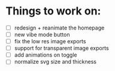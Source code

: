 # Things to work on:

- [ ] redesign + reanimate the homepage
- [ ] new vibe mode button
- [ ] fix the low res image exports
- [ ] support for transparent image exports
- [ ] add animations on toggle
- [ ] normalize svg size and thickness
